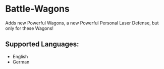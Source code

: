 # Battle-Wagons

Adds new Powerful Wagons, a new Powerful Personal Laser Defense, but only for these Wagons!

## Supported Languages:

 - English
 - German